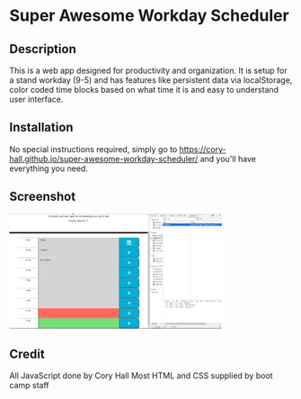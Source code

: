 # Super Awesome Workday Scheduler 

## Description
This is a web app designed for productivity and organization. It is setup for a stand workday (9-5)
and has features like persistent data via localStorage, color coded time blocks based on what time it is
and easy to understand user interface.

## Installation
No special instructions required, simply go to https://cory-hall.github.io/super-awesome-workday-scheduler/
and you'll have everything you need.

## Screenshot
<img src="assets\images\week-5-challenge.png" width=75% height=75%> <br>

## Credit
All JavaScript done by Cory Hall
Most HTML and CSS supplied by boot camp staff